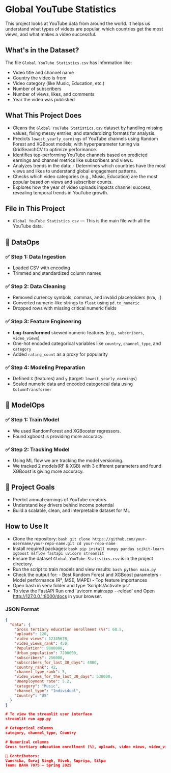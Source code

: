 #  Global YouTube Statistics

This project looks at YouTube data from around the world. It helps us understand what types of videos are popular, which countries get the most views, and what makes a video successful.

## What's in the Dataset?

The file `Global YouTube Statistics.csv` has information like:
- Video title and channel name
- Country the video is from
- Video category (like Music, Education, etc.)
- Number of subscribers
- Number of views, likes, and comments
- Year the video was published

##  What This Project Does

- Cleans the `Global YouTube Statistics.csv` dataset by handling missing values, fixing messy entries, and standardizing formats for analysis.
- Predicts `lowest_yearly_earnings` of YouTube channels using Random Forest and XGBoost models, with hyperparameter tuning via GridSearchCV to optimize performance.
- Identifies top-performing YouTube channels based on predicted earnings and channel metrics like subscribers and views.
- Analyzes trends in the data: - Determines which countries have the most views and likes to understand global engagement patterns.
- Checks which video categories (e.g., Music, Education) are the most popular based on views and subscriber counts.
- Explores how the year of video uploads impacts channel success, revealing temporal trends in YouTube growth.

##  File in This Project

- `Global YouTube Statistics.csv` — This is the main file with all the YouTube data.
  
## 🔧 DataOps

### ✅ Step 1: Data Ingestion
- Loaded CSV with encoding
- Trimmed and standardized column names

### ✅ Step 2: Data Cleaning
- Removed currency symbols, commas, and invalid placeholders (`N/A`, `-`)
- Converted numeric-like strings to `float` using `pd.to_numeric`
- Dropped rows with missing critical numeric fields

### ✅ Step 3: Feature Engineering
- **Log-transformed** skewed numeric features (e.g., `subscribers`, `video_views`)
- One-hot encoded categorical variables like `country`, `channel_type`, and `category`
- Added `rating_count` as a proxy for popularity

### ✅ Step 4: Modeling Preparation
- Defined `X` (features) and `y` (target: `lowest_yearly_earnings`)
- Scaled numeric data and encoded categorical data using `ColumnTransformer`

## 🔧 ModelOps

### ✅ Step 1: Train Model
- We used RandomForest and XGBooster regressors.
- Found xgboost is providing more accuracy.

### ✅ Step 2: Tracking Model
- Using ML flow we are tracking the model versioning.
- We tracked 2 models(RF & XGB) with 3 different parameters and found XGBoost is giving more accuracy. 
  
## 🧠 Project Goals
- Predict annual earnings of YouTube creators
- Understand key drivers behind income potential
- Build a scalable, clean, and interpretable dataset for ML

## How to Use It

- Clone the repository: ```bash git clone https://github.com/your-username/your-repo-name.git cd your-repo-name ```
- Install required packages: ```bash pip install numpy pandas scikit-learn xgboost mlflow fastapi uvicorn streamlit ```
- Ensure the dataset `Global YouTube Statistics.csv` is in the project directory.
- Run the script to train models and view results: ```bash python main.py ```
- Check the output for: - Best Random Forest and XGBoost parameters - Model performance (R², MSE, MAPE) - Top feature importances
- Open bash in venv folder and type 'Scripts/Activate.psl'
- To view the FastAPI Run cmd 'uvicorn main:app --reload' and Open http://127.0.0.1:8000/docs in your browser.
### JSON Format

```json
{
  "data": {
    "Gross tertiary education enrollment (%)": 68.5,
    "uploads": 120,
    "video views": 12345678,
    "video_views_rank": 450,
    "Population": 9800000,
    "Urban_population": 7200000,
    "subscribers": 256000,
    "subscribers_for_last_30_days": 4800,
    "country_rank": 42,
    "channel_type_rank": 5,
    "video_views_for_the_last_30_days": 530000,
    "Unemployment rate": 5.2,
    "category": "Music",
    "channel_type": "Individual",
    "Country": "US"
  }
}

# To view the streamlit user interface
streamlit run app.py

# Categorical columns
category, channel_type, Country

# Numerical columns
Gross tertiary education enrollment (%), uploads, video views, video_views_rank, Population, Urban_population, country_rank, channel_type_rank, video_views_for_the_last_30_days, Unemployment rate

👥 Contributors:
Vanshika, Suraj Singh, Vivek, Supriya, Silpa
Team: BANA 7075 – Spring 2025
